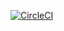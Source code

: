[![CircleCI](https://dl.circleci.com/status-badge/img/gh/lintuxt/algorithms-and-ds/tree/trunk.svg?style=svg)](https://dl.circleci.com/status-badge/redirect/gh/lintuxt/algorithms-and-ds/tree/trunk)
